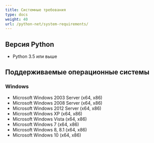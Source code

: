 ```yaml
---
title: Системные требования
type: docs
weight: 40
url: /python-net/system-requirements/
---
```



## **Версия Python**
- Python 3.5 или выше
## **Поддерживаемые операционные системы**
### **Windows**
- Microsoft Windows 2003 Server (x64, x86)
- Microsoft Windows 2008 Server (x64, x86)
- Microsoft Windows 2012 Server (x64, x86)
- Microsoft Windows XP (x64, x86)
- Microsoft Windows Vista (x64, x86)
- Microsoft Windows 7 (x64, x86)
- Microsoft Windows 8, 8.1 (x64, x86)
- Microsoft Windows 10 (x64, x86)